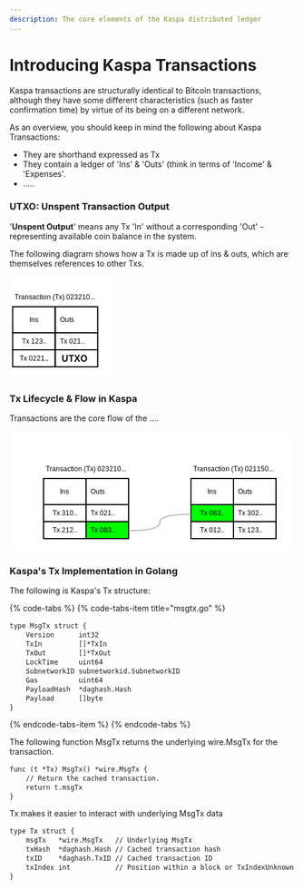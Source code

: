 ```yaml
---
description: The core elements of the Kaspa distributed ledger
---
```


# Introducing Kaspa Transactions

Kaspa transactions are structurally identical to Bitcoin transactions, although they have some different characteristics \(such as faster confirmation time\) by virtue of its being on a different network.

As an overview, you should keep in mind the following about Kaspa Transactions:

* They are shorthand expressed as Tx
* They contain a ledger of 'Ins' & 'Outs' \(think in terms of 'Income' & 'Expenses'.
* .....

### UTXO: Unspent Transaction Output

'**Unspent Output**' means any Tx 'In' without a corresponding 'Out' -  representing available coin balance in the system.

The following diagram shows how a Tx is made up of ins & outs, which are themselves references to other Txs.  

![&apos;UTXO Set&apos; means all Tx inputs without corresponding Tx outputs ](../.gitbook/assets/tx-atomic.png)

###  Tx Lifecycle & Flow in Kaspa

Transactions are the core flow of the ....

![](../.gitbook/assets/tx-play.png)

### Kaspa's Tx Implementation in Golang

The following is Kaspa's Tx structure:

{% code-tabs %}
{% code-tabs-item title="msgtx.go" %}
```text
type MsgTx struct {
	Version      int32
	TxIn         []*TxIn
	TxOut        []*TxOut
	LockTime     uint64
	SubnetworkID subnetworkid.SubnetworkID
	Gas          uint64
	PayloadHash  *daghash.Hash
	Payload      []byte
}
```
{% endcode-tabs-item %}
{% endcode-tabs %}

The following function MsgTx returns the underlying wire.MsgTx for the transaction.

```text
func (t *Tx) MsgTx() *wire.MsgTx {
	// Return the cached transaction.
	return t.msgTx
}
```

Tx makes it easier to interact with underlying MsgTx data

```text
type Tx struct {
	msgTx   *wire.MsgTx   // Underlying MsgTx
	txHash  *daghash.Hash // Cached transaction hash
	txID    *daghash.TxID // Cached transaction ID
	txIndex int           // Position within a block or TxIndexUnknown
}
```



